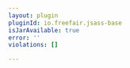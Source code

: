 ```yaml
---
layout: plugin
pluginId: io.freefair.jsass-base
isJarAvailable: true
error: ''
violations: []

---
```

